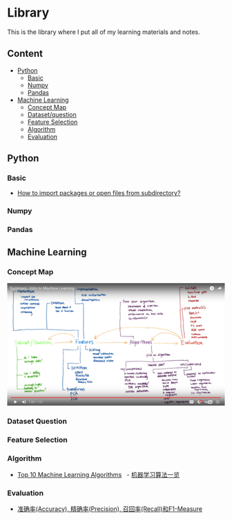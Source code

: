 # Library
This is the library where I put all of my learning materials and notes.


## Content
- [Python](#python)
  - [Basic](#basic)
  - [Numpy](#numpy)
  - [Pandas](#pandas)
- [Machine Learning](#machine-learning)
  - [Concept Map](#concept-map)
  - [Dataset/question](#dataset-question)
  - [Feature Selection](#feature-selection)
  - [Algorithm](#algorithm)
  - [Evaluation](#evaluation)

## Python

### Basic
  - [How to import packages or open files from subdirectory?](python/importrelative.md)

### Numpy

### Pandas

## Machine Learning

### Concept Map
![Learning Map](extras/mlmap.png)

### Dataset Question

### Feature Selection

### Algorithm
   - [Top 10 Machine Learning Algorithms](https://www.dezyre.com/article/top-10-machine-learning-algorithms/202)
   - [机器学习算法一览](http://it.sohu.com/20160112/n434311372.shtml)

### Evaluation
   - [准确率(Accuracy), 精确率(Precision), 召回率(Recall)和F1-Measure](https://argcv.com/articles/1036.c)
